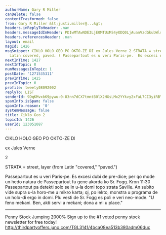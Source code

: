 ```yaml
---
authorName: Gary R Miller
canDelete: false
contentTrasformed: false
from: Gary R Miller &lt;justi.miller@...&gt;
headers.inReplyToHeader: .nan
headers.messageIdInHeader: PDIwMTAwNDE3LjE0MTUxMS4yODQ0LjAuanVzdGkubWlsbGVyQGp1bm8uY29tPg==
headers.referencesHeader: .nan
layout: email
msgId: 1426
msgSnippet: CIKLO HOLO GEO PO OKTO-ZE DI ex Jules Verne 2 STRATA = street, layer (from
  Latin covered, paved. ) Passepartout es u veri Paris-pe.  Es excesi dubi de
nextInTime: 1427
nextInTopic: 0
numMessagesInTopic: 1
postDate: '1271535311'
prevInTime: 1425
prevInTopic: 0
profile: tweety08092002
replyTo: LIST
senderId: 9DqKMvxbK9pywu-0-83nn7dCX7tmntB0lX2HGsLMx2YYkvy2xFaL7CI3yiRBYvSkPevrRd5GUcOhMEy63zfPo-k18UDQN_orhJy7tg
spamInfo.isSpam: false
spamInfo.reason: '0'
systemMessage: false
title: Ciklo Geo 2
topicId: 1426
userId: 123051087
---
```


 CIKLO HOLO GEO PO OKTO-ZE DI

 ex Jules Verne

 2

STRATA = street, layer (from Latin "covered," "paved.")

Passepartout es u veri Paris-pe.  Es excesi dubi de pre-dice; per
qo mode un hedo natura de Passepartout fu gene akorda ko Sr.
Fogg.  Kron 11:30 Passepartout pa detekti solo se in u-la domi
topo strata Saville.  An subito vide supra u-la horo-me u mikro
karta; qi, po lekto, monstra u programa de un holo-di ergo in
domi.  Plu vesti de Sr. Fogg es poli e veri neo-mode.  "U feno
mekani.  Ben, akti servi a mekani; dona a mi u place."
____________________________________________________________
Penny Stock Jumping 2000%
Sign up to the #1 voted penny stock newsletter for free today!
http://thirdpartyoffers.juno.com/TGL3141/4bca08ea513b380adm06duc

